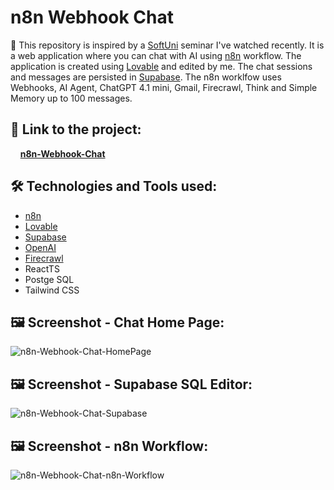 # n8n Webhook Chat

:dart: This repository is inspired by a <a href="https://softuni.bg/">SoftUni</a> seminar I've watched recently. It is a web application where you can chat with AI using <a href="https://n8n.io/">n8n</a> workflow. The application is created using <a href="https://lovable.dev/">Lovable</a> and edited by me. The chat sessions and messages are persisted in <a href="https://supabase.com/">Supabase</a>. The n8n worklfow uses Webhooks, AI Agent, ChatGPT 4.1 mini, Gmail, Firecrawl, Think and Simple Memory up to 100 messages.

## 🔗 **Link to the project:**

&nbsp;&nbsp;&nbsp;&nbsp;**[n8n-Webhook-Chat](https://n8n-webhook-chat.lovable.app/)**

## :hammer_and_wrench: Technologies and Tools used:

- <a href="https://n8n.io/">n8n</a>
- <a href="https://lovable.dev/">Lovable</a>
- <a href="https://supabase.com/">Supabase</a>
- <a href="https://openai.com/">OpenAI</a>
- <a href="https://www.firecrawl.dev/">Firecrawl</a>
- ReactTS
- Postge SQL
- Tailwind CSS

## :framed_picture: Screenshot - Chat Home Page:

![n8n-Webhook-Chat-HomePage](https://mikegscoder.github.io/img/n8nWebhookChat/ChatHomePage.jpg)

## :framed_picture: Screenshot - Supabase SQL Editor:

![n8n-Webhook-Chat-Supabase](https://mikegscoder.github.io/img/n8nWebhookChat/SupabaseSqlEditor.jpg)

## :framed_picture: Screenshot - n8n Workflow:

![n8n-Webhook-Chat-n8n-Workflow](https://mikegscoder.github.io/img/n8nWebhookChat/n8nWorkflow.jpg)

